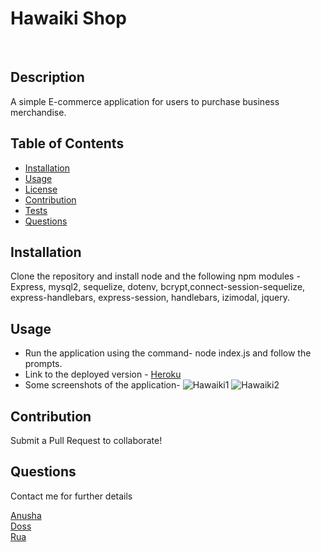 <h1>Hawaiki Shop </h1>

<br>

## Description
A simple E-commerce application for users to purchase business merchandise.

## Table of Contents
  - [Installation](#Installation)
  - [Usage](#Usage)
  - [License](#License)
  - [Contribution](#Contribution)
  - [Tests](#Tests) 
  - [Questions](#Questions)
  
## Installation
  Clone the repository and install node and the following npm modules - Express, mysql2, sequelize, dotenv, bcrypt,connect-session-sequelize, express-handlebars, express-session, handlebars, izimodal, jquery.

## Usage
 - Run the application using the command- node index.js and follow the prompts. 
 - Link to the deployed version - [Heroku](https://hawaikishop.herokuapp.com/)<br>
 - Some screenshots of the application-
![Hawaiki1](https://user-images.githubusercontent.com/84444052/145387769-c6c84828-9dc0-4949-85ff-effbf206de76.png)
![Hawaiki2](https://user-images.githubusercontent.com/84444052/145387786-c7ac91a1-ee61-4c0a-af8a-19a4594359dc.png)

## Contribution
   Submit a Pull Request to collaborate!

## Questions
  Contact me for further details

  [Anusha](https://github.com/anushaselvan)<br>
  [Doss](https://github.com/gitme-waffles)<br>
  [Rua](https://github.com/rmnk-nz)
